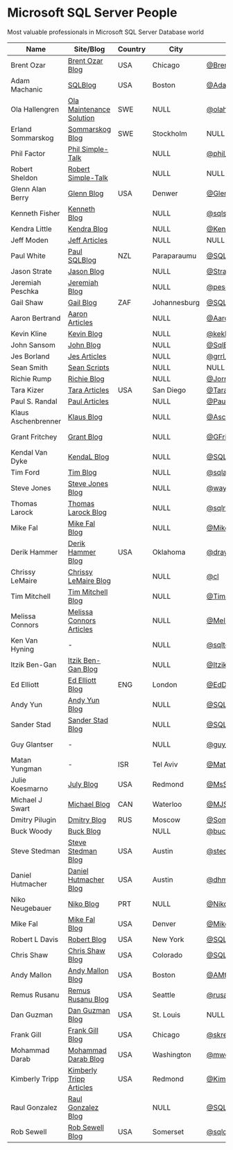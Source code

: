 # Microsoft SQL Server People
Most valuable professionals in Microsoft SQL Server Database world

| Name                | Site/Blog                  | Country | City             | Twitter            | Email                             | MVP | MVP page         |
|---------------------|----------------------------|---------|------------------|--------------------|-----------------------------------|----:|------------------|
| Brent Ozar          | [Brent Ozar Blog]          | USA     | Chicago          | [@BrentO]          | help@brentozar.com                | 7   | [Ozar MVP]       |
| Adam Machanic       | [SQLBlog]                  | USA     | Boston           | [@AdamMachanic]    | NULL                              | 12  | [Machanic MVP]   |
| Ola Hallengren      | [Ola Maintenance Solution] | SWE     | NULL             | [@olahallengren]   | ola@hallengren.com                | 3   | [Hallengren MVP] |
| Erland Sommarskog   | [Sommarskog Blog]          | SWE     | Stockholm        | NULL               | esquel@sommarskog.se              | 13  | [Sommarskog MVP] |
| Phil Factor         | [Phil Simple-Talk]         |         | NULL             | [@phil_factor]     | NULL                              | 0   | -                |
| Robert Sheldon      | [Robert Simple-Talk]       |         | NULL             | NULL               | NULL                              | 0   | -                |
| Glenn Alan Berry    | [Glenn Blog]               | USA     | Denwer           | [@GlennAlanBerry]  | glenn@SQLskills.com               | 10  | [Berry MVP]      |
| Kenneth Fisher      | [Kenneth Blog]             |         | NULL             | [@sqlstudent144]   | sqlstudent144@gmail.com           | 0   | -                |
| Kendra Little       | [Kendra Blog]              |         | NULL             | [@Kendra_Little]   | NULL                              | 4   | [Little MVP]     |
| Jeff Moden          | [Jeff Articles]            |         | NULL             | NULL               | NULL                              | 8   | [Moden MVP]      |
| Paul White          | [Paul SQLBlog]             | NZL     | Paraparaumu      | [@SQL_Kiwi]        | SQLkiwi@gmail.com                 | 5   | [White MVP]      |
| Jason Strate        | [Jason Blog]               |         | NULL             | [@StrateSQL]       | NULL                              | 7   | [Strate MVP]     |
| Jeremiah Peschka    | [Jeremiah Blog]            |         | NULL             | [@peschkaj]        | jeremiah.peschka@gmail.com        | 5   | [Peschka MVP]    |
| Gail Shaw           | [Gail Blog]                | ZAF     | Johannesburg     | [@SQLintheWild]    | NULL                              | 8   | [Shaw MVP]       |
| Aaron Bertrand      | [Aaron Articles]           |         | NULL             | [@AaronBertrand]   | NULL                              | 19  | [Bertrand MVP]   |
| Kevin Kline         | [Kevin Blog]               |         | NULL             | [@kekline]         | kevin_e_kline@yahoo.com           | 13  | [Kline MVP]      |
| John Sansom         | [John Blog]                |         | NULL             | [@SqlBrit]         | NULL                              | 0   | -                |
| Jes Borland         | [Jes Articles]             |         | NULL             | [@grrl_geek]       | NULL                              | 4   | [Borland MVP]    |
| Sean Smith          | [Sean Scripts]             |         | NULL             | NULL               | NULL                              | 0   | -                |
| Richie Rump         | [Richie Blog]              |         | NULL             | [@Jorriss]         | NULL                              | 0   | -                |
| Tara Kizer          | [Tara Articles]            | USA     | San Diego        | [@TaraKizer]       | NULL                              | 9   | [Kizer MVP]      |
| Paul S. Randal      | [Paul Articles]            |         | NULL             | [@PaulRandal]      | paul@sqlskills.com                | 8   | [Randal MVP]     |
| Klaus Aschenbrenner | [Klaus Blog]               |         | NULL             | [@Aschenbrenner]   | klaus.aschenbrenner@sqlpassion.at | 0   | -                |
| Grant Fritchey      | [Grant Blog]               |         | NULL             | [@GFritchey]       | NULL                              | 7   | [Fritchey MVP]   |
| Kendal Van Dyke     | [KendaL Blog]              |         | NULL             | [@SQLDBA]          | NULL                              | 0   | -                |
| Tim Ford            | [Tim Blog]                 |         | NULL             | [@sqlagentman]     | NULL                              | 7   | [Ford MVP]       |
| Steve Jones         | [Steve Jones Blog]         |         | NULL             | [@way0utwest]      | NULL                              | 9   | [Jones MVP]      |
| Thomas Larock       | [Thomas Larock Blog]       |         | NULL             | [@sqlrockstar]     | NULL                              | 7   | [LaRock MVP]     |
| Mike Fal            | [Mike Fal Blog]            |         | NULL             | [@Mike_Fal]        | NULL                              | 0   | -                |
| Derik Hammer        | [Derik Hammer Blog]        | USA     | Oklahoma         | [@drayhammer]      | NULL                              | 1   | [Derik MVP]      |
| Chrissy LeMaire     | [Chrissy LeMaire Blog]     |         | NULL             | [@cl]              | NULL                              | 1   | [LeMaire MVP]    |
| Tim Mitchell        | [Tim Mitchell Blog]        |         | NULL             | [@Tim_Mitchell]    | NULL                              | 7   | [Mitchell MVP]   |
| Melissa Connors     | [Melissa Connors Articles] |         | NULL             | [@MelikaNoKaOi]    | NULL                              | 0   | -                |
| Ken Van Hyning      | -                          |         | NULL             | [@sqltoolsguy]     | NULL                              | 0   | -                |
| Itzik Ben-Gan       | [Itzik Ben-Gan Blog]       |         | NULL             | [@ItzikBenGan]     | NULL                              | 17  | [Ben-Gan MVP]    |
| Ed Elliott          | [Ed Elliott Blog]          | ENG     | London           | [@EdDebug]         | ed.elliott@outlook.com            | 0   | -                |
| Andy Yun            | [Andy Yun Blog]            |         | NULL             | [@SQLBek]          | NULL                              | 0   | -                |
| Sander Stad         | [Sander Stad Blog]         |         | NULL             | [@SQLStad]         | NULL                              | 0   | -                |
| Guy Glantser        | -                          |         | NULL             | [@guy_glantser]    | NULL                              | 2   | [Glantser MVP]   |
| Matan Yungman       | -                          | ISR     | Tel Aviv         | [@MatanYungman]    | NULL                              | 0   | [Yungman MVP]    |
| Julie Koesmarno     | [July Blog]                | USA     | Redmond          | [@MsSQLGirl]       | NULL                              | 0   | -                |
| Michael J Swart     | [Michael Blog]             | CAN     | Waterloo         | [@MJSwart]         | NULL                              | 5   | [Swart MVP]      |
| Dmitry Pilugin      | [Dmitry Blog]              | RUS     | Moscow           | [@SomewereSomehow] | pilugin@inbox.ru                  | 3   | [Pilugin MVP]    |
| Buck Woody          | [Buck Blog]                |         | NULL             | [@buckwoodymsft]   | NULL                              | 0   | -                |
| Steve Stedman       | [Steve Stedman Blog]       | USA     | Austin           | [@stedman]         | NULL                              | 0   | -                |
| Daniel Hutmacher    | [Daniel Hutmacher Blog]    | USA     | Austin           | [@dhmacher]        | NULL                              | 0   | -                |
| Niko Neugebauer     | [Niko Blog]                | PRT     | NULL             | [@NikoNeugebauer]  | niko@nikoport.com                 | 0   | -                |
| Mike Fal            | [Mike Fal Blog]            | USA     | Denver           | [@Mike_Fal]        | NULL                              | 0   | -                |
| Robert L Davis      | [Robert Blog]              | USA     | New York         | [@SQLSoldier]      | NULL                              | 3   | [Davis MVP]      |
| Chris Shaw          | [Chris Shaw Blog]          | USA     | Colorado         | [@SQLShaw]         | NULL                              | 8   | [Shaw MVP]       |
| Andy Mallon         | [Andy Mallon Blog]         | USA     | Boston           | [@AMtwo]           | NULL                              | 0   | -                |
| Remus Rusanu        | [Remus Rusanu Blog]        | USA     | Seattle          | [@rusanu]          | NULL                              | 0   | -                |
| Dan Guzman          | [Dan Guzman Blog]          | USA     | St. Louis        | NULL               | NULL                              | 15  | [Guzman MVP]     |
| Frank Gill          | [Frank Gill Blog]          | USA     | Chicago          | [@skreebydba]      | NULL                              | 0   | -                |
| Mohammad Darab      | [Mohammad Darab Blog]      | USA     | Washington       | [@mwdarab]         | NULL                              | 0   | -                |
| Kimberly Tripp      | [Kimberly Tripp Articles]  | USA     | Redmond          | [@KimberlyLTripp]  | NULL                              | 13  | [Kimberly MVP]   |
| Raul Gonzalez       | [Raul Gonzalez Blog]       |         | NULL             | [@SQLDoubleG]      | NULL                              | 0   | -                |
| Rob Sewell          | [Rob Sewell Blog]          | USA     | Somerset         | [@sqldbawithbeard] | NULL                              | 0   | -                |

[Brent Ozar Blog]:http://www.brentozar.com/
[SQLBlog]:http://sqlblog.com
[Ola Maintenance Solution]:https://ola.hallengren.com/
[Sommarskog Blog]:http://www.sommarskog.se/
[Phil Simple-Talk]:https://www.simple-talk.com/author/phil-factor/
[Robert Simple-Talk]:https://www.simple-talk.com/author/robert-sheldon/
[Glenn Blog]:https://sqlserverperformance.wordpress.com/
[Kenneth Blog]:http://sqlstudies.com/
[Kendra Blog]:http://www.littlekendra.com/
[Jeff Articles]:http://www.sqlservercentral.com/Authors/Articles/Jeff_Moden/80567/
[Paul SQLBlog]:http://sqlblog.com/blogs/paul_white/
[Jason Blog]:http://www.jasonstrate.com/
[Jeremiah Blog]:http://facility9.com/
[Gail Blog]:http://sqlinthewild.co.za
[Aaron Articles]:http://sqlperformance.com/author/abertrand
[Kevin Blog]:http://kevinekline.com/
[Robert Blog]:http://www.sqlapprentice.net/
[John Blog]:http://www.johnsansom.com/
[Jes Articles]:http://blogs.lessthandot.com/index.php/author/grrlgeek/
[Sean Scripts]:http://www.sqlservercentral.com/Authors/Scripts/Sean_Smith/776614/
[Richie Blog]:http://www.jorriss.net/
[Tara Articles]:https://www.brentozar.com/archive/author/tara/
[Paul Articles]:http://www.sqlskills.com/blogs/paul/
[Klaus Blog]:https://www.sqlpassion.at
[Grant Blog]:http://www.scarydba.com/
[Kendal Blog]:http://www.kendalvandyke.com/
[Tim Blog]:http://thesqlagentman.com/
[Steve Jones Blog]:https://voiceofthedba.wordpress.com/
[Thomas Larock Blog]:http://thomaslarock.com/
[Mike Fal Blog]:http://www.mikefal.net
[Derik Hammer Blog]:http://www.sqlhammer.com/
[Chrissy LeMaire Blog]:https://blog.netnerds.net/author/chrissy/
[Tim Mitchell Blog]:https://www.timmitchell.net
[Melissa Connors Articles]:http://blogs.sqlsentry.com/author/melissaconnors/
[Itzik Ben-Gan Blog]:http://tsql.solidq.com/
[Ed Elliott Blog]:https://the.agilesql.club/Blogs/Ed-Elliott/
[Andy Yun Blog]:https://sqlbek.wordpress.com
[Sander Stad Blog]:http://www.sqlstad.nl
[July Blog]:http://www.mssqlgirl.com/
[Michael Blog]:http://michaeljswart.com/
[Dmitry Blog]:http://www.queryprocessor.com/
[Buck Blog]:https://thelonedba.wordpress.com/
[Steve Stedman Blog]:http://stevestedman.com
[Daniel Hutmacher Blog]:https://sqlsunday.com
[Niko Blog]:http://www.nikoport.com
[Mike Fal Blog]:http://www.mikefal.net/
[Robert Blog]:http://www.sqlsoldier.com/wp/
[Chris Shaw Blog]:https://chrisshaw.wordpress.com
[Andy Mallon Blog]:http://www.am2.co/
[Remus Rusanu Blog]:http://rusanu.com/
[Dan Guzman Blog]:http://www.dbdelta.com/
[Frank Gill Blog]:https://skreebydba.com/
[Mohammad Darab Blog]:https://mohammaddarab.com/blog/
[Kimberly Tripp Articles]:https://www.sqlskills.com/blogs/kimberly/
[Raul Gonzalez Blog]:http://www.sqldoubleg.com
[Rob Sewell Blog]:https://sqldbawithabeard.com/

[@BrentO]:https://twitter.com/BrentO
[@AdamMachanic]:https://twitter.com/AdamMachanic
[@olahallengren]:https://twitter.com/olahallengren
[@phil_factor]:https://twitter.com/phil_factor
[@GlennAlanBerry]:https://twitter.com/GlennAlanBerry
[@sqlstudent144]:https://twitter.com/sqlstudent144
[@Kendra_Little]:https://twitter.com/Kendra_Little
[@SQL_Kiwi]:https://twitter.com/SQL_Kiwi
[@StrateSQL]:https://twitter.com/StrateSQL
[@peschkaj]:https://twitter.com/peschkaj
[@SQLintheWild]:https://twitter.com/SQLintheWild
[@AaronBertrand]:https://twitter.com/AaronBertrand
[@kekline]:https://twitter.com/kekline
[@SqlBrit]:https://twitter.com/SqlBrit
[@grrl_geek]:https://twitter.com/grrl_geek
[@Jorriss]:https://twitter.com/Jorriss
[@TaraKizer]:https://twitter.com/TaraKizer
[@PaulRandal]:https://twitter.com/PaulRandal
[@Aschenbrenner]:https://twitter.com/Aschenbrenner
[@GFritchey]:https://twitter.com/GFritchey
[@SQLDBA]:https://twitter.com/SQLDBA
[@sqlagentman]:https://twitter.com/sqlagentman
[@way0utwest]:https://twitter.com/way0utwest
[@sqlrockstar]:https://twitter.com/sqlrockstar
[@Mike_Fal]:https://twitter.com/Mike_Fal
[@drayhammer]:https://twitter.com/drayhammer
[@cl]:https://twitter.com/cl
[@Tim_Mitchell]:https://twitter.com/Tim_Mitchell
[@MelikaNoKaOi]:https://twitter.com/MelikaNoKaOi
[@sqltoolsguy]:https://twitter.com/sqltoolsguy
[@ItzikBenGan]:https://twitter.com/ItzikBenGan
[@EdDebug]:https://twitter.com/EdDebug
[@SQLBek]:https://twitter.com/SQLBek
[@SQLStad]:https://twitter.com/SQLStad
[@guy_glantser]:https://twitter.com/guy_glantser
[@MatanYungman]:https://twitter.com/MatanYungman
[@MsSQLGirl]:https://twitter.com/MsSQLGirl
[@MJSwart]:https://twitter.com/MJSwart
[@SomewereSomehow]:https://twitter.com/SomewereSomehow
[@buckwoodymsft]:https://twitter.com/buckwoodymsft
[@stedman]:https://twitter.com/stedman
[@dhmacher]:https://twitter.com/dhmacher
[@NikoNeugebauer]:https://twitter.com/NikoNeugebauer
[@Mike_Fal]:https://twitter.com/Mike_Fal
[@SQLSoldier]:https://twitter.com/SQLSoldier
[@SQLShaw]:https://twitter.com/SQLShaw
[@AMtwo]:https://twitter.com/AMtwo
[@rusanu]:https://twitter.com/rusanu
[@skreebydba]:https://twitter.com/skreebydba
[@mwdarab]:https://twitter.com/
[@KimberlyLTripp]:https://twitter.com/KimberlyLTripp
[@SQLDoubleG]:https://twitter.com/SQLDoubleG
[@sqldbawithbeard]:https://twitter.com/@sqldbawithbeard

[Ozar MVP]:https://mvp.microsoft.com/en-us/PublicProfile/4025575?fullName=Brent%20%20Ozar
[Machanic MVP]:https://mvp.microsoft.com/en-us/PublicProfile/10761?fullName=Adam%20%20Machanic
[Hallengren MVP]:https://mvp.microsoft.com/en-us/PublicProfile/5000459?fullName=Ola%20%20Hallengren
[Sommarskog MVP]:https://mvp.microsoft.com/en-us/PublicProfile/5440?fullName=erland%20sommarskog
[Berry MVP]:https://mvp.microsoft.com/en-us/PublicProfile/4000600?fullName=Glenn%20Alan%20Berry
[Little MVP]:https://mvp.microsoft.com/en-us/PublicProfile/4039606?fullName=Kendra%20%20Little
[Moden MVP]:https://mvp.microsoft.com/en-us/PublicProfile/4020758?fullName=jeff%20moden
[White MVP]:https://mvp.microsoft.com/en-us/PublicProfile/4032572?fullName=Paul%20%20White
[Strate MVP]:https://mvp.microsoft.com/en-us/PublicProfile/4025370?fullName=Jason%20%20Strate
[Peschka MVP]:https://mvp.microsoft.com/en-us/PublicProfile/4025617?fullName=Jeremiah%20%20Peschka
[Shaw MVP]:https://mvp.microsoft.com/en-us/PublicProfile/4020752?fullName=gail%20shaw
[Bertrand MVP]:https://mvp.microsoft.com/en-us/PublicProfile/8140?fullName=Aaron%20%20Bertrand
[Kline MVP]:https://mvp.microsoft.com/en-us/PublicProfile/9508?fullName=Kevin%20E%20Kline
[Borland MVP]:https://mvp.microsoft.com/en-us/PublicProfile/4039609?fullName=Jes%20%20Borland
[Kizer MVP]:https://mvp.microsoft.com/en-us/PublicProfile/4000602?fullName=Tara%20Lyn%20Kizer
[Randal MVP]:https://mvp.microsoft.com/en-us/PublicProfile/4015673?fullName=Paul%20S.%20Randal
[Fritchey MVP]:https://mvp.microsoft.com/en-us/PublicProfile/4025126?fullName=Grant%20%20Fritchey
[Ford MVP]:https://mvp.microsoft.com/en-us/PublicProfile/4025585?fullName=Timothy%20%20Ford
[Jones MVP]:https://mvp.microsoft.com/en-us/PublicProfile/4014238?fullName=Steve%20%20Jones
[Derik MVP]:https://mvp.microsoft.com/en-us/PublicProfile/5002574?fullName=Derik%20%20Hammer
[LaRock MVP]:https://mvp.microsoft.com/en-us/PublicProfile/4025219?fullName=Thomas%20%20LaRock
[LeMaire MVP]:https://mvp.microsoft.com/en-us/PublicProfile/5001321?fullName=Chrissy%20%20LeMaire
[Mitchell MVP]:https://mvp.microsoft.com/en-us/PublicProfile/4027186?fullName=Tim%20%20Mitchell
[Ben-Gan MVP]:https://mvp.microsoft.com/en-us/PublicProfile/6819?fullName=Itzik%20%20Ben-Gan
[Glantser MVP]:https://mvp.microsoft.com/en-us/PublicProfile/5001253?fullName=Guy%20%20Glantser
[Yungman MVP]:https://mvp.microsoft.com/en-us/PublicProfile/5001675?fullName=Matan%20%20Yungman
[Swart MVP]:https://mvp.microsoft.com/en-us/PublicProfile/4038219?fullName=Michael%20J%20Swart
[Pilugin MVP]:https://mvp.microsoft.com/en-us/PublicProfile/5000995?fullName=Dmitry%20%20Pilugin
[Davis MVP]:https://mvp.microsoft.com/en-us/PublicProfile/5000945?fullName=Robert%20L%20Davis
[Shaw MVP]:https://mvp.microsoft.com/en-us/PublicProfile/4025121?fullName=Chris%20%20Shaw
[Guzman MVP]:https://mvp.microsoft.com/en-us/PublicProfile/5439?fullName=Dan%20%20Guzman
[Kimberly MVP]:https://mvp.microsoft.com/en-us/PublicProfile/8566?fullName=Kimberly%20L.%20Tripp

